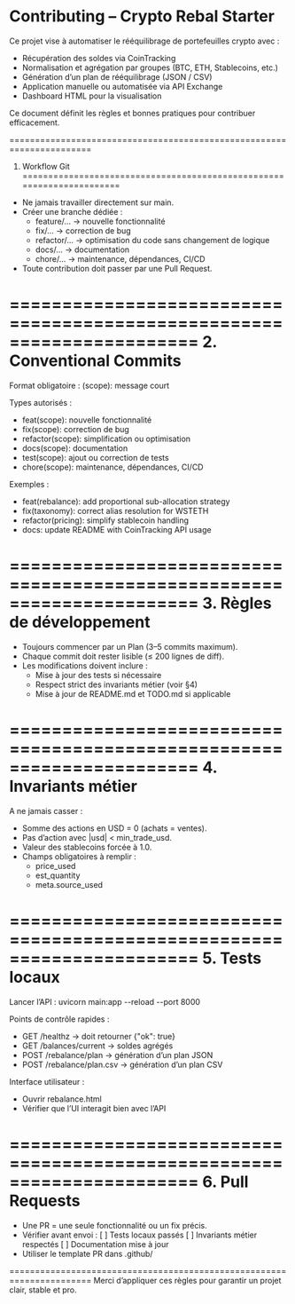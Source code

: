 # Contributing – Crypto Rebal Starter

Ce projet vise à automatiser le rééquilibrage de portefeuilles crypto avec :
- Récupération des soldes via CoinTracking
- Normalisation et agrégation par groupes (BTC, ETH, Stablecoins, etc.)
- Génération d’un plan de rééquilibrage (JSON / CSV)
- Application manuelle ou automatisée via API Exchange
- Dashboard HTML pour la visualisation

Ce document définit les règles et bonnes pratiques pour contribuer efficacement.

======================================================================
1. Workflow Git
======================================================================
- Ne jamais travailler directement sur main.
- Créer une branche dédiée :
  - feature/...   → nouvelle fonctionnalité
  - fix/...       → correction de bug
  - refactor/...  → optimisation du code sans changement de logique
  - docs/...      → documentation
  - chore/...     → maintenance, dépendances, CI/CD
- Toute contribution doit passer par une Pull Request.

======================================================================
2. Conventional Commits
======================================================================
Format obligatoire :
<type>(scope): message court

Types autorisés :
- feat(scope): nouvelle fonctionnalité
- fix(scope): correction de bug
- refactor(scope): simplification ou optimisation
- docs(scope): documentation
- test(scope): ajout ou correction de tests
- chore(scope): maintenance, dépendances, CI/CD

Exemples :
- feat(rebalance): add proportional sub-allocation strategy
- fix(taxonomy): correct alias resolution for WSTETH
- refactor(pricing): simplify stablecoin handling
- docs: update README with CoinTracking API usage

======================================================================
3. Règles de développement
======================================================================
- Toujours commencer par un Plan (3–5 commits maximum).
- Chaque commit doit rester lisible (≤ 200 lignes de diff).
- Les modifications doivent inclure :
  - Mise à jour des tests si nécessaire
  - Respect strict des invariants métier (voir §4)
  - Mise à jour de README.md et TODO.md si applicable

======================================================================
4. Invariants métier
======================================================================
A ne jamais casser :
- Somme des actions en USD = 0 (achats = ventes).
- Pas d’action avec |usd| < min_trade_usd.
- Valeur des stablecoins forcée à 1.0.
- Champs obligatoires à remplir :
  - price_used
  - est_quantity
  - meta.source_used

======================================================================
5. Tests locaux
======================================================================
Lancer l’API :
uvicorn main:app --reload --port 8000

Points de contrôle rapides :
- GET /healthz           → doit retourner {"ok": true}
- GET /balances/current  → soldes agrégés
- POST /rebalance/plan   → génération d’un plan JSON
- POST /rebalance/plan.csv → génération d’un plan CSV

Interface utilisateur :
- Ouvrir rebalance.html
- Vérifier que l’UI interagit bien avec l’API

======================================================================
6. Pull Requests
======================================================================
- Une PR = une seule fonctionnalité ou un fix précis.
- Vérifier avant envoi :
  [ ] Tests locaux passés
  [ ] Invariants métier respectés
  [ ] Documentation mise à jour
- Utiliser le template PR dans .github/

======================================================================
Merci d’appliquer ces règles pour garantir un projet clair, stable et pro.

